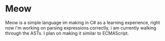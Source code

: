 # Meow
Meow is a simple language im making in C# as a learning experience, right now i'm working on parsing expressions correctly, i am currently walking through the ASTs. I plan on making it similar to ECMAScript.